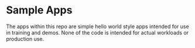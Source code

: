 # Sample Apps

The apps within this repo are simple hello world style apps intended for use in training and demos. None of the code is intended for actual workloads or production use. 